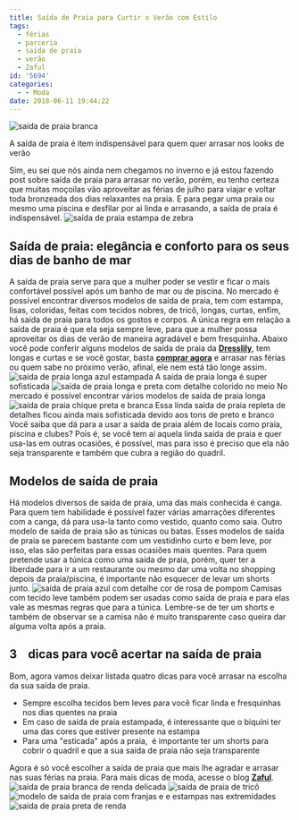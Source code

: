 ```yaml
---
title: Saída de Praia para Curtir o Verão com Estilo
tags:
  - férias
  - parceria
  - saída de praia
  - verão
  - Zaful
id: '5694'
categories:
  - - Moda
date: 2018-06-11 19:44:22
---
```


![saída de praia branca](http://natalia.blog.br/wp-content/uploads/2018/06/saida-de-praia-branca.jpg "saída de praia branca")

A saída de praia é item indispensável para quem quer arrasar nos looks de verão

Sim, eu sei que nós ainda nem chegamos no inverno e já estou fazendo post sobre saída de praia para arrasar no verão, porém, eu tenho certeza que muitas moçoilas vão aproveitar as férias de julho para viajar e voltar toda bronzeada dos dias relaxantes na praia. E para pegar uma praia ou mesmo uma piscina e desfilar por ai linda e arrasando, a saída de praia é indispensável. ![saída de praia estampa de zebra](http://natalia.blog.br/wp-content/uploads/2018/06/saída-de-praia-estampa-de-zebra.jpg "saída de praia estampa de zebra")

## Saída de praia: elegância e conforto para os seus dias de banho de mar

A saída de praia serve para que a mulher poder se vestir e ficar o mais confortável possível após um banho de mar ou de piscina. No mercado é possível encontrar diversos modelos de saída de praia, tem com estampa, lisas, coloridas, feitas com tecidos nobres, de tricô, longas, curtas, enfim,  há saída de praia para todos os gostos e corpos. A única regra em relação a saída de praia é que ela seja sempre leve, para que a mulher possa aproveitar os dias de verão de maneira agradável e bem fresquinha. Abaixo você pode conferir alguns modelos de saída de praia da [**Dresslily**](https://www.dresslily.com), tem longas e curtas e se você gostar, basta [**comprar agora**](https://www.dresslily.com/cover-ups-c-227.html) e arrasar nas férias ou quem sabe no próximo verão, afinal, ele nem está tão longe assim.   ![saída de praia longa azul estampada](http://natalia.blog.br/wp-content/uploads/2018/06/saida-de-praia-longa-azul-estampada.jpg "saída de praia longa azul estampada") A saída de praia longa é super sofisticada ![saída de praia longa e preta com detalhe colorido no meio](http://natalia.blog.br/wp-content/uploads/2018/06/saiada-de-praia-longa-e-prega-com-detalhe-coliro-no-meio.jpg "saída de praia longa e preta com detalhe colorido no meio") No mercado é possível encontrar vários modelos de saída de praia longa ![saída de praia chique preta e branca](http://natalia.blog.br/wp-content/uploads/2018/06/saida-de-praia-chique-preta-e-branca.jpg "saída de praia chique preta e branca") Essa linda saída de praia repleta de detalhes ficou ainda mais sofisticada devido aos tons de preto e branco Você saiba que dá para a usar a saída de praia além de locais como praia, piscina e clubes? Pois é, se você tem aí aquela linda saída de praia e quer usa-las em outras ocasiões, é possível, mas para isso é preciso que ela não seja transparente e também que cubra a região do quadril.

## Modelos de saída de praia

Há modelos diversos de saída de praia, uma das mais conhecida é canga. Para quem tem habilidade é possível fazer várias amarrações diferentes com a canga, dá para usa-la tanto como vestido, quanto como saia. Outro modelo de saída de praia são as túnicas ou batas. Esses modelos de saída de praia se parecem bastante com um vestidinho curto e bem leve, por isso, elas são perfeitas para essas ocasiões mais quentes. Para quem pretende usar a túnica como uma saída de praia, porém, quer ter a liberdade para ir a um restaurante ou mesmo dar uma volta no shopping depois da praia/piscina, é importante não esquecer de levar um shorts junto. ![saída de praia azul com detalhe cor de rosa de pompom](http://natalia.blog.br/wp-content/uploads/2018/06/saida-de-praia-azul-com-detalhe-cor-de-rosa-de-pompom.jpg "saída de praia azul com detalhe cor de rosa de pompom") Camisas com tecido leve também podem ser usadas como saída de praia e para elas vale as mesmas regras que para a túnica. Lembre-se de ter um shorts e também de observar se a camisa não é muito transparente caso queira dar alguma volta após a praia.

## 3    dicas para você acertar na saída de praia

Bom, agora vamos deixar listada quatro dicas para você arrasar na escolha da sua saída de praia.

*   Sempre escolha tecidos bem leves para você ficar linda e fresquinhas nos dias quentes na praia
*   Em caso de saída de praia estampada, é interessante que o biquíni ter uma das cores que estiver presente na estampa
*   Para uma "esticada" após a praia,  é importante ter um shorts para cobrir o quadril e que a sua saída de praia não seja transparente

Agora é só você escolher a saída de praia que mais lhe agradar e arrasar nas suas férias na praia. Para mais dicas de moda, acesse o blog [**Zaful**](https://www.zaful.com/blog). ![saída de praia branca de renda delicada ](http://natalia.blog.br/wp-content/uploads/2018/06/saida-de-praia-branca-de-reda.jpg "saída de praia branca de renda delicada ") ![saída de praia de tricô ](http://natalia.blog.br/wp-content/uploads/2018/06/saida-de-praia-de-trico.jpg "saída de praia de tricô ") ![modelo de saída de praia com franjas e e estampas nas extremidades](http://natalia.blog.br/wp-content/uploads/2018/06/saida-de-praia-com-extremidades-sulafricanas.jpg "modelo de saída de praia com franjas e e estampas nas extremidades") ![saída de praia preta de renda](http://natalia.blog.br/wp-content/uploads/2018/06/saida-de-praia-de-renda-preta.jpg "saída de praia preta de renda")